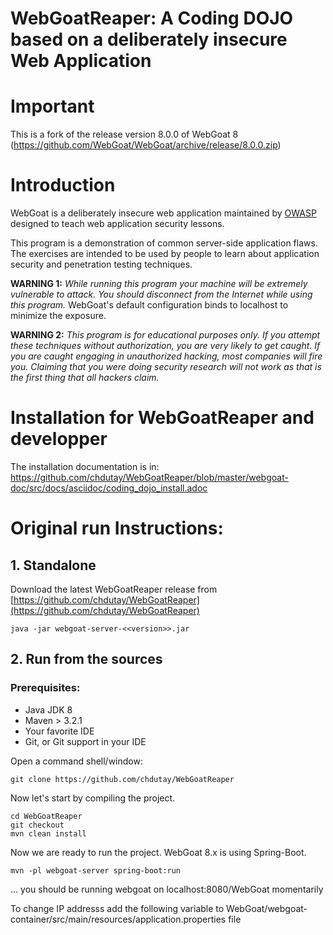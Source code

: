 # WebGoatReaper: A Coding DOJO based on a deliberately insecure Web Application

# Important

This is a fork of the release version 8.0.0 of WebGoat 8 (https://github.com/WebGoat/WebGoat/archive/release/8.0.0.zip)


# Introduction

WebGoat is a deliberately insecure web application maintained by [OWASP](http://www.owasp.org/) designed to teach web
application security lessons.

This program is a demonstration of common server-side application flaws. The
exercises are intended to be used by people to learn about application security and
penetration testing techniques.

**WARNING 1:** *While running this program your machine will be extremely
vulnerable to attack. You should disconnect from the Internet while using
this program.*  WebGoat's default configuration binds to localhost to minimize
the exposure.

**WARNING 2:** *This program is for educational purposes only. If you attempt
these techniques without authorization, you are very likely to get caught. If
you are caught engaging in unauthorized hacking, most companies will fire you.
Claiming that you were doing security research will not work as that is the
first thing that all hackers claim.*

# Installation for WebGoatReaper and developper

The installation documentation is in:
https://github.com/chdutay/WebGoatReaper/blob/master/webgoat-doc/src/docs/asciidoc/coding_dojo_install.adoc


# Original run Instructions:

## 1. Standalone 

Download the latest WebGoatReaper release from [https://github.com/chdutay/WebGoatReaper](https://github.com/chdutay/WebGoatReaper)

```Shell
java -jar webgoat-server-<<version>>.jar
```


## 2. Run from the sources

### Prerequisites:

* Java JDK 8
* Maven > 3.2.1
* Your favorite IDE
* Git, or Git support in your IDE

Open a command shell/window:

```Shell
git clone https://github.com/chdutay/WebGoatReaper
```

Now let's start by compiling the project.

```Shell
cd WebGoatReaper
git checkout 
mvn clean install
```

Now we are ready to run the project. WebGoat 8.x is using Spring-Boot.

```Shell
mvn -pl webgoat-server spring-boot:run
```
... you should be running webgoat on localhost:8080/WebGoat momentarily

To change IP addresss add the following variable to WebGoat/webgoat-container/src/main/resources/application.properties file

```server.address=x.x.x.x
```

